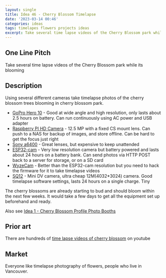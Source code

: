 ```yaml
---
layout: single
title: Idea 46 - Cherry Blossom Timelapse 
date: '2023-03-14 00:46'
categories: ideas
tags: timelapes flowers projects ideas
excerpt: Take several time lapse videos of the Cherry Blossom park while its blooming
---
```


## One Line Pitch

Take several time lapse videos of the Cherry Blossom park while its blooming

## Description

Using several different cameras take timelapse photos of the cherry blossom trees blooming in cherry blossom park.

- [GoPro Hero 10](https://gopro.com/en/us/shop/cameras/hero10-black/CHDHX-101-master.html) - Good at wide angle and high resolution, only lasts about 2.5 hours on battery. Can run continuously using AC power and USB adapter
- [Raspberry PI HD Camera](https://www.raspberrypi.com/products/raspberry-pi-high-quality-camera/) - 12.5 MP with a fixed CS mount lens. Can push to a NAS for backup of images, and store offline. Can be hard to get the focus just right
- [Sony a6400](https://www.sony.ca/en/interchangeable-lens-cameras/products/ilce-6400) - Great lenses, but expensive to keep unattended
- [ESP32-cam](https://www.arducam.com/esp32-machine-vision-learning-guide/) - Very low resolution camera but battery powered and lasts about 24 hours on a battery bank. Can send photos via HTTP POST back to a server for storage, or on a SD card
- [WyzeCam](https://www.wyze.com/products/wyze-cam-og?related_selling_plan=41618559008930) - Better than the ESP32-cam resolution but you need to hack the firmware for it to take timelapse videos
- [SQ12](https://www.aliexpress.com/item/32848168390.html) - Mini DV camera, ultra cheap 12M(4032*3024) camera. Good timelapse software settings, lasts 24 hours on a single charge. Tiny

The cherry blossoms are already starting to bud and should bloom within the next few weeks. It would take a few days to get all the equipment set up beforehand and ready.

Also see [Idea 1 - Cherry Blossom Profile Photo Booths](https://blog.abluestar.com/idea001-cherry-blossom-profile-photo-booths/)

## Prior art

There are hundreds of [time lapse videos of cherry blossom](https://www.youtube.com/results?search_query=time+lapse+cherry+blossom) on youtube

## Market

Everyone like timelapse photography of flowers, people who live in Vancouver.
